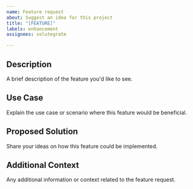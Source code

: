 ```yaml
---
name: Feature request
about: Suggest an idea for this project
title: "[FEATURE]"
labels: enhancement
assignees: solutegrate

---
```


## Description
A brief description of the feature you'd like to see.

## Use Case
Explain the use case or scenario where this feature would be beneficial.

## Proposed Solution
Share your ideas on how this feature could be implemented.

## Additional Context
Any additional information or context related to the feature request.

